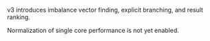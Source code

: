 v3 introduces imbalance vector finding, explicit branching, and result ranking.

Normalization of single core performance is not yet enabled.
